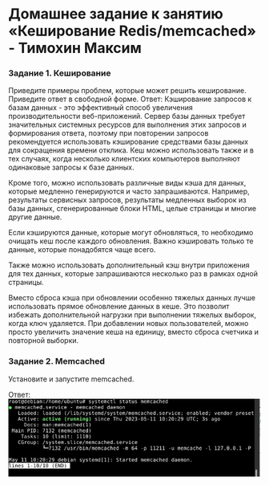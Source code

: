 # Домашнее задание к занятию «Кеширование Redis/memcached» - Тимохин Максим

### Задание 1. Кеширование
Приведите примеры проблем, которые может решить кеширование.
Приведите ответ в свободной форме.
Ответ: Кэширование запросов к базам данных - это эффективный способ увеличения производительности веб-приложений. Сервер базы данных требует значительных системных ресурсов для выполнения этих запросов и формирования ответа, поэтому при повторении запросов рекомендуется использовать кэширование средствами базы данных для сокращения времени отклика. Кеш можно использовать также и в тех случаях, когда несколько клиентских компьютеров выполняют одинаковые запросы к базе данных. 

Кроме того, можно использовать различные виды кэша для данных, которые медленно генерируются и часто запрашиваются. Например, результаты сервисных запросов, результаты медленных выборок из базы данных, сгенерированные блоки HTML, целые страницы и многие другие данные.

Если кэшируются данные, которые могут обновляться, то необходимо очищать кеш после каждого обновления. Важно кэшировать только те данные, которые понадобятся чаще всего.

Также можно использовать дополнительный кэш внутри приложения для тех данных, которые запрашиваются несколько раз в рамках одной страницы. 

Вместо сброса кэша при обновлении особенно тяжелых данных лучше использовать прямое обновление данных в кеше. Это позволит избежать дополнительной нагрузки при выполнении тяжелых выборок, когда ключ удаляется. При добавлении новых пользователей, можно просто увеличить значение кеша на единицу, вместо сброса счетчика и повторной выборки.

### Задание 2. Memcached

Установите и запустите memcached.

Ответ:
![1](https://github.com/MrAgrippa/bd-ib-homework/blob/main/img/11-02/1.JPG)


